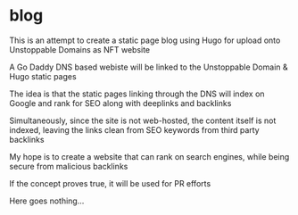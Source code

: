 # blog

This is an attempt to create a static page blog using Hugo for upload onto Unstoppable Domains as NFT website</p>
A Go Daddy DNS based webiste will be linked to the Unstoppable Domain & Hugo static pages</p>
The idea is that the static pages linking through the DNS will index on Google and rank for SEO along with deeplinks and backlinks</p>
Simultaneously, since the site is not web-hosted, the content itself is not indexed, leaving the links clean from SEO keywords from third party backlinks</p>

My hope is to create a website that can rank on search engines, while being secure from malicious backlinks</p>
If the concept proves true, it will be used for PR efforts</p>

Here goes nothing...
